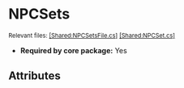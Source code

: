 # NPCSets
<sup>Relevant files: [[Shared:NPCSetsFile.cs]](https://github.com/Regalis11/Barotrauma/blob/master/Barotrauma/BarotraumaShared/SharedSource/ContentManagement/ContentFile/NPCSetsFile.cs) [[Shared:NPCSet.cs]](https://github.com/Regalis11/Barotrauma/blob/master/Barotrauma/BarotraumaShared/SharedSource/Map/Outposts/NPCSet.cs)</sup>
- **Required by core package:** Yes



## Attributes



